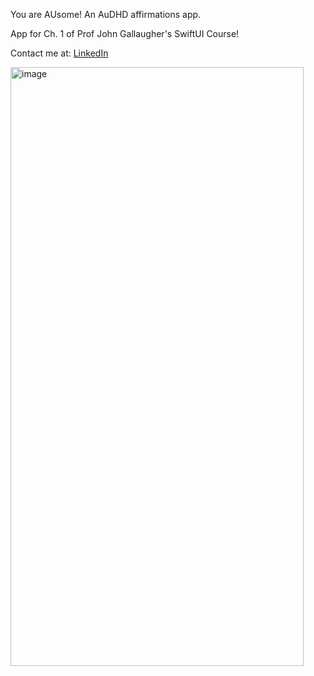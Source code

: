 You are AUsome! An AuDHD affirmations app.

App for Ch. 1 of Prof John Gallaugher's SwiftUI Course!

Contact me at: [LinkedIn](https://www.linkedin.com/in/andrewstraight/)

<img width="469" height="958" alt="image" src="https://github.com/user-attachments/assets/77a61f0f-49cb-460a-becf-a5dcb26b5f86" />
